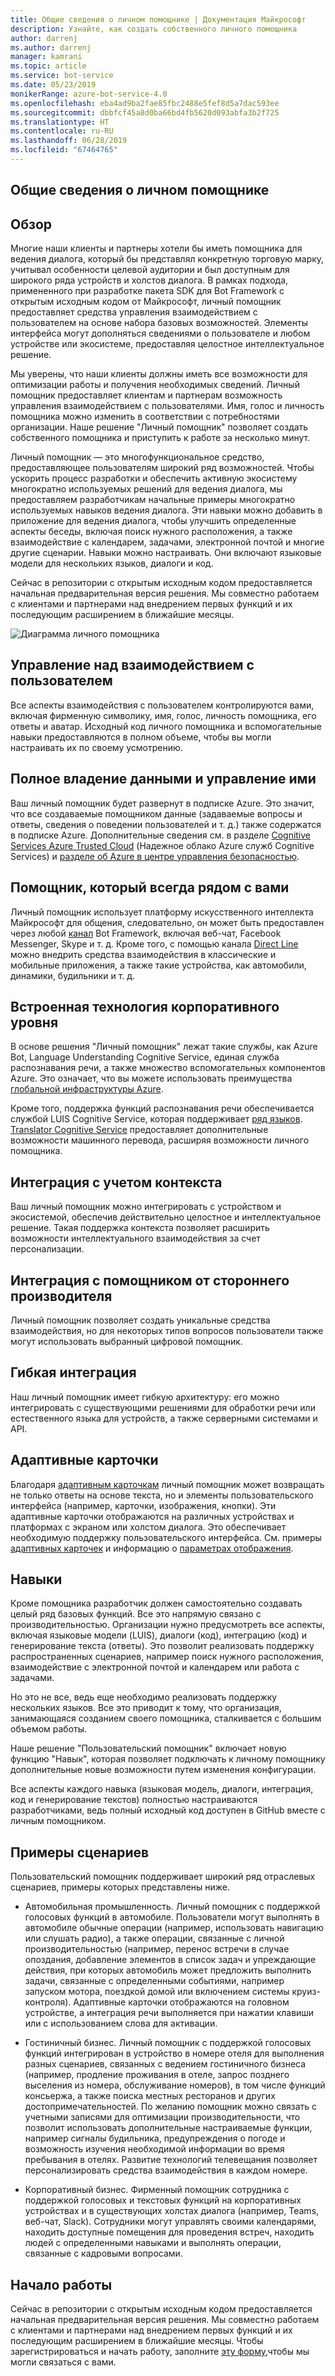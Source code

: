 ```yaml
---
title: Общие сведения о личном помощнике | Документация Майкрософт
description: Узнайте, как создать собственного личного помощника
author: darrenj
ms.author: darrenj
manager: kamrani
ms.topic: article
ms.service: bot-service
ms.date: 05/23/2019
monikerRange: azure-bot-service-4.0
ms.openlocfilehash: eba4ad9ba2fae85fbc2488e5fef8d5a7dac593ee
ms.sourcegitcommit: dbbfcf45a8d0ba66bd4fb5620d093abfa3b2f725
ms.translationtype: HT
ms.contentlocale: ru-RU
ms.lasthandoff: 06/28/2019
ms.locfileid: "67464765"
---
```

## <a name="custom-assistant-overview"></a>Общие сведения о личном помощнике

## <a name="overview"></a>Обзор

Многие наши клиенты и партнеры хотели бы иметь помощника для ведения диалога, который бы представлял конкретную торговую марку, учитывал особенности целевой аудитории и был доступным для широкого ряда устройств и холстов диалога. В рамках подхода, примененного при разработке пакета SDK для Bot Framework с открытым исходным кодом от Майкрософт, личный помощник предоставляет средства управления взаимодействием с пользователем на основе набора базовых возможностей. Элементы интерфейса могут дополняться сведениями о пользователе и любом устройстве или экосистеме, предоставляя целостное интеллектуальное решение.

Мы уверены, что наши клиенты должны иметь все возможности для оптимизации работы и получения необходимых сведений. Личный помощник предоставляет клиентам и партнерам возможность управления взаимодействием с пользователями. Имя, голос и личность помощника можно изменить в соответствии с потребностями организации. Наше решение "Личный помощник" позволяет создать собственного помощника и приступить к работе за несколько минут. 

Личный помощник — это многофункциональное средство, предоставляющее пользователям широкий ряд возможностей. Чтобы ускорить процесс разработки и обеспечить активную экосистему многократно используемых решений для ведения диалога, мы предоставляем разработчикам начальные примеры многократно используемых навыков ведения диалога. Эти навыки можно добавить в приложение для ведения диалога, чтобы улучшить определенные аспекты беседы, включая поиск нужного расположения, а также взаимодействие с календарем, задачами, электронной почтой и многие другие сценарии. Навыки можно настраивать. Они включают языковые модели для нескольких языков, диалоги и код.

Сейчас в репозитории с открытым исходным кодом предоставляется начальная предварительная версия решения. Мы совместно работаем с клиентами и партнерами над внедрением первых функций и их последующим расширением в ближайшие месяцы. 

![Диаграмма личного помощника](media/enterprise-template/CustomAssistantDiagram.jpg)

## <a name="complete-control-of-the-user-experience"></a>Управление над взаимодействием с пользователем

Все аспекты взаимодействия с пользователем контролируются вами, включая фирменную символику, имя, голос, личность помощника, его ответы и аватар. Исходный код личного помощника и вспомогательные навыки предоставляются в полном объеме, чтобы вы могли настраивать их по своему усмотрению.

## <a name="complete-ownership-and-control-of-data"></a>Полное владение данными и управление ими

Ваш личный помощник будет развернут в подписке Azure. Это значит, что все создаваемые помощником данные (задаваемые вопросы и ответы, сведения о поведении пользователей и т. д.) также содержатся в подписке Azure. Дополнительные сведения см. в разделе [Cognitive Services Azure Trusted Cloud](https://www.microsoft.com/trustcenter/cloudservices/cognitiveservices) (Надежное облако Azure служб Cognitive Services) и [разделе об Azure в центре управления безопасностью](https://www.microsoft.com/TrustCenter/CloudServices/Azure).

## <a name="your-assistant-anywhere"></a>Помощник, который всегда рядом с вами

Личный помощник использует платформу искусственного интеллекта Майкрософт для общения, следовательно, он может быть предоставлен через любой [канал](https://docs.microsoft.com/azure/bot-service/bot-service-manage-channels?view=azure-bot-service-4.0) Bot Framework, включая веб-чат, Facebook Messenger, Skype и т. д. Кроме того, с помощью канала [Direct Line](https://docs.microsoft.com/azure/bot-service/rest-api/bot-framework-rest-direct-line-3-0-concepts?view=azure-bot-service-4.0) можно внедрить средства взаимодействия в классические и мобильные приложения, а также такие устройства, как автомобили, динамики, будильники и т. д.

## <a name="built-on-enterprise-grade-technology"></a>Встроенная технология корпоративного уровня

В основе решения "Личный помощник" лежат такие службы, как Azure Bot, Language Understanding Cognitive Service, единая служба распознавания речи, а также множество вспомогательных компонентов Azure. Это означает, что вы можете использовать преимущества [глобальной инфраструктуры Azure](https://azure.microsoft.com/global-infrastructure/).

Кроме того, поддержка функций распознавания речи обеспечивается службой LUIS Cognitive Service, которая поддерживает [ряд языков](https://docs.microsoft.com/azure/cognitive-services/luis/luis-supported-languages). [Translator Cognitive Service](https://azure.microsoft.com/services/cognitive-services/translator-text-api/) предоставляет дополнительные возможности машинного перевода, расширяя возможности личного помощника.

## <a name="integrated-and-context-aware"></a>Интеграция с учетом контекста

Ваш личный помощник можно интегрировать с устройством и экосистемой, обеспечив действительно целостное и интеллектуальное решение. Такая поддержка контекста позволяет расширить возможности интеллектуального взаимодействия за счет персонализации.

## <a name="3rd-party-assistant-integration"></a>Интеграция с помощником от стороннего производителя

Личный помощник позволяет создать уникальные средства взаимодействия, но для некоторых типов вопросов пользователи также могут использовать выбранный цифровой помощник.

## <a name="flexible-integration"></a>Гибкая интеграция

Наш личный помощник имеет гибкую архитектуру: его можно интегрировать с существующими решениями для обработки речи или естественного языка для устройств, а также серверными системами и API.

## <a name="adaptive-cards"></a>Адаптивные карточки

Благодаря [адаптивным карточкам](https://adaptivecards.io/) личный помощник может возвращать не только ответы на основе текста, но и элементы пользовательского интерфейса (например, карточки, изображения, кнопки). Эти адаптивные карточки отображаются на различных устройствах и платформах с экраном или холстом диалога. Это обеспечивает необходимую поддержку пользовательского интерфейса. См. примеры [адаптивных карточек](https://adaptivecards.io/samples/) и информацию о [параметрах отображения](https://docs.microsoft.com/adaptive-cards/rendering-cards/getting-started).


## <a name="skills"></a>Навыки

Кроме помощника разработчик должен самостоятельно создавать целый ряд базовых функций. Все это напрямую связано с производительностью. Организации нужно предусмотреть все аспекты, включая языковые модели (LUIS), диалоги (код), интеграцию (код) и генерирование текста (ответы). Это позволит реализовать поддержку распространенных сценариев, например поиск нужного расположения, взаимодействие с электронной почтой и календарем или работа с задачами.

Но это не все, ведь еще необходимо реализовать поддержку нескольких языков. Все это приводит к тому, что организация, занимающаяся созданием своего помощника, сталкивается с большим объемом работы.

Наше решение "Пользовательский помощник" включает новую функцию "Навык", которая позволяет подключать к личному помощнику дополнительные новые возможности путем изменения конфигурации. 

Все аспекты каждого навыка (языковая модель, диалоги, интеграция, код и генерирование текстов) полностью настраиваются разработчиками, ведь полный исходный код доступен в GitHub вместе с личным помощником.

## <a name="example-scenarios"></a>Примеры сценариев

Пользовательский помощник поддерживает широкий ряд отраслевых сценариев, примеры которых представлены ниже.

- Автомобильная промышленность. Личный помощник с поддержкой голосовых функций в автомобиле. Пользователи могут выполнять в автомобиле обычные операции (например, использовать навигацию или слушать радио), а также операции, связанные с личной производительностью (например, перенос встречи в случае опоздания, добавление элементов в список задач и упреждающие действия, при которых автомобиль может предложить выполнить задачи, связанные с определенными событиями, например запуском мотора, поездкой домой или включением системы круиз-контроля). Адаптивные карточки отображаются на головном устройстве, а интеграция речи выполняется при нажатии клавиши или с использованием слова для активации.

- Гостиничный бизнес. Личный помощник с поддержкой голосовых функций интегрирован в устройство в номере отеля для выполнения разных сценариев, связанных с ведением гостиничного бизнеса (например, продление проживания в отеле, запрос позднего выселения из номера, обслуживание номеров), в том числе функций консьержа, а также поиска местных ресторанов и других достопримечательностей. По желанию помощник можно связать с учетными записями для оптимизации производительности, что позволит использовать дополнительные настраиваемые функции, например сигналы будильника, предупреждения о погоде и возможность изучения необходимой информации во время пребывания в отелях. Развитие технологий телевещания позволяет персонализировать средства взаимодействия в каждом номере.

- Корпоративный бизнес. Фирменный помощник сотрудника с поддержкой голосовых и текстовых функций на корпоративных устройствах и в существующих холстах диалога (например, Teams, веб-чат, Slack). Сотрудники могут управлять своими календарями, находить доступные помещения для проведения встреч, находить людей с определенными навыками и выполнять операции, связанные с кадровыми вопросами. 

## <a name="getting-started"></a>Начало работы

Сейчас в репозитории с открытым исходным кодом предоставляется начальная предварительная версия решения. Мы совместно работаем с клиентами и партнерами над внедрением первых функций и их последующим расширением в ближайшие месяцы. Чтобы зарегистрироваться и начать работу, заполните [эту форму](https://aka.ms/customassistantpreviewform),чтобы мы могли связаться с вами.

